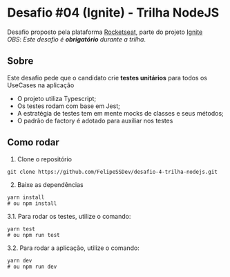 # Desafio #04 (Ignite) - Trilha NodeJS

Desafio proposto pela plataforma [Rocketseat](https://rocketseat.com.br/), parte do projeto [Ignite](https://rocketseat.com.br/ignite) <br/>
*OBS*: *Este desafio é **obrigatório** durante a trilha*.

## Sobre

Este desafio pede que o candidato crie **testes unitários** para todos os UseCases na aplicação

- O projeto utiliza Typescript;
- Os testes rodam com base em Jest;
- A estratégia de testes tem em mente mocks de classes e seus métodos;
- O padrão de factory é adotado para auxiliar nos testes

## Como rodar

1. Clone o repositório

```
git clone https://github.com/FelipeSSDev/desafio-4-trilha-nodejs.git
```

2. Baixe as dependências

```
yarn install
# ou npm install
```

3.1. Para rodar os testes, utilize o comando:
```
yarn test
# ou npm run test
```

3.2. Para rodar a aplicação, utilize o comando:
```
yarn dev
# ou npm run dev
```
